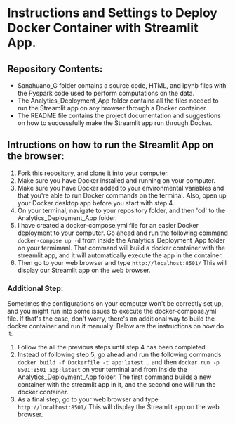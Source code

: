 # Instructions and Settings to Deploy Docker Container with Streamlit App.

## Repository Contents:
- Sanahuano_G folder contains a source code, HTML, and ipynb files with the Pyspark code used to perform computations on the data. 
- The Analytics_Deployment_App folder contains all the files needed to run the Streamlit app on any browser through a Docker container.
- The README file contains the project documentation and suggestions on how to successfully make the Streamlit app run through Docker.

## Intructions on how to run the Streamlit App on the browser:
1. Fork this repository, and clone it into your computer.
2. Make sure you have Docker installed and running on your computer.
3. Make sure you have Docker added to your environmental variables and that you're able to run Docker commands on the terminal. Also, open up your Docker desktop app before you start with step 4.
4. On your terminal, navigate to your repository folder, and then 'cd' to the Analytics_Deployment_App folder.
5. I have created a docker-compose.yml file for an easier Docker deployment to your computer. Go ahead and run the following command <code>docker-compose up -d</code> from inside the Analytics_Deployment_App folder on your termimanl. That command will build a docker container with the streamlit app, and it will automatically execute the app in the container.
6. Then go to your web browser and type <code>http://localhost:8501/</code> This will display our Streamlit app on the web browser.

### Additional Step:
Sometimes the configurations on your computer won't be correctly set up, and you might run into some issues to execute the docker-compose.yml file. If that's the case, don't worry, there's an additional way to build the docker container and run it manually. Below are the instructions on how do it:
1. Follow the all the previous steps until step 4 has been completed.
2. Instead of following step 5, go ahead and run the following commands <code>docker build -f Dockerfile -t app:latest .</code> and then <code>docker run -p 8501:8501 app:latest</code> on your terminal and from inside the Analytics_Deployment_App folder. The first command builds a new container with the streamlit app in it, and the second one will run the docker container.
3. As a final step, go to your web browser and type <code>http://localhost:8501/</code> This will display the Streamlit app on the web browser.
